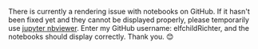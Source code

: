 There is currently a rendering issue with notebooks on GitHub. If it hasn't been fixed yet and they cannot be displayed properly, please temporarily use [jupyter nbviewer](https://nbviewer.org). Enter my GitHub username: elfchildRichter, and the notebooks should display correctly. Thank you. 😊

